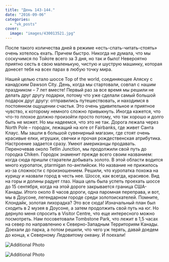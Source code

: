 ```yaml
---
title: "День 143-144."
date: "2016-09-06"
categories: 
  - "vk_posts"
cover:
  image: "images/430013521.jpg"
---
```


После такого количества дней в режиме «есть-спать-читать-стоять» очень хотелось ехать. Причем быстро. Никогда не думала, что мы соскучимся по Тойоте всего за 3 дня, но так и было! Невероятно приятно сесть в свою маленькую, чистую и шуструю машинку, которая донесет тебя на всех парах в любую точку мира.

<!--more-->

Нашей целью стало шоссе Top of the world, соединяющее Аляску с канадским Dawson City. День, когда мы стартовали, совпал с нашим праздником – 7 лет вместе! Первый раз за все время мы решили не делать друг другу подарки, потому что уже сделали самый большой подарок друг другу: отправились путешествовать, и находимся в постоянном ощущении счастья. Это очень удивительное и приятное чувство, к которому немного сложно привыкнуть. Иногда кажется, что что-то плохое должно произойти просто потому, что так хорошо и долго быть не может. Но мы надеемся, что это не так. Дорога лежала через North Pole – городок, лежащий на юге от Fairbanks, где живет Санта Клаус. Мы зашли в большой сувенирный магазин, где стоят очень красивые елки, игрушки, свечки и прочая рождественская атрибутика. Настроение задается сразу. Умеют американцы продавать. Переночевав около Tetlin Junction, мы продолжили свой путь до городка Chiken. Городок знаменит прежде всего своим названием: когда сюда пришли старатели добывать золото. В этой области водится много куропаток, ptarmigan по-английски. Но название не прижилось из-за сложности с произношением. Решили, что куропатка похожа на курицу и назвали город в честь нее. Шоссе, как всегда, красивое. Вид на горы и долины радует глаз. Наша цель была успеть проехать шоссе до 15 сентября, когда на этой дороге закрывается граница США-Канады. Итого около 8 часов дороги, одна паромная переправа, и вот, мы в Доусоне, легендарном городе среди золотоискателей. Помните, Клондайк, золотая лихорадка? Это все сюда! Изначальный план был сходить в 2 музея в Доусоне, а затем продолжить свой путь на юг. Но дернуло меня спросить в Visitor Centre, что еще интересного можно посмотреть. Нам посоветовали Tombstone Park, что лежит в 1,5 часах на север по направлению к Северно-Западным Территориям Канады. Доехали до парка, а потом решили, что чего уж терять, давай доедем до конца, к Северному Ледовитому океану. И поехали!

![Additional Photo](https://vodpop.ru/wp-content/uploads/2023/07/430013522.jpg)

![Additional Photo](https://vodpop.ru/wp-content/uploads/2023/07/430013523.jpg)
